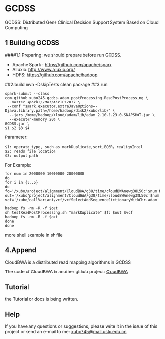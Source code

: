 # GCDSS
GCDSS: Distributed Gene Clinical Decision Support System Based on Cloud Computing

## 1 Building GCDSS

####1.1 Preparing: we should prepare before run GCDSS.

- Apache Spark  : https://github.com/apache/spark
- Alluxio: http://www.alluxio.org/
- HDFS: https://github.com/apache/hadoop 

##2.build
	mvn -DskipTests clean package
##3.run

	spark-submit --class com.github.xubo245.gcdss.adam.postProcessing.ReadPostProcessing \
	 --master spark://MaspterIP:7077 \
	 --conf "spark.executor.extraJavaOptions=-Djava.library.path=/home/hadoop/disk2/xubo/lib/" \
	  --jars /home/hadoop/cloud/adam/lib/adam_2.10-0.23.0-SNAPSHOT.jar \
	  --executor-memory 20G \
	GCDSS.jar \
	$1 $2 $3 $4

Parameter:

	$1: operate type, such as markDuplicate,sort,BQSR，realignIndel
    $2: reads file location
    $3: output path

For Example:

	for num in 2000000 10000000 20000000
	do
	for i in {1..5}
	do
	fq='/xubo/project/alignment/CloudBWA/g38/time/cloudBWAnewg38L50c'$num'Nhs20Paired12time10num16k1.adam'
	out='/xubo/project/alignment/CloudBWA/g38/time/cloudBWAnewg38L50c'$num'Nhs20Paired12time10num16k1.markDuplicateI'$i'.adam'
	vcf='/xubo/callVariant/vcf/vcfSelectAddSequenceDictionaryWithChr.adam'
	
	hadoop fs -rm -R -f $out
	sh testReadPostProcessing.sh "markDuplicate" $fq $out $vcf
	hadoop fs -rm -R -f $out
	done
	done

more shell example in [sh](./sh) file 

## 4.Append
   CloudBWA is a distributed read mapping algorithms in GCDSS

   The code of CloudBWA in another github project: [CloudBWA](https://github.com/xubo245/CloudBWA) 

## Tutorial

the Tutorial or docs is being written.

## Help

If you have any questions or suggestions, please write it in the issue of this project or send an e-mail to me: xubo245@mail.ustc.edu.cn